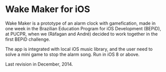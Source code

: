 Wake Maker for iOS
=========

Wake Maker is a prototype of an alarm clock with gamefication, made in one week in the Brazilian Education Program for iOS Development (BEPiD), at PUCPR, when we (Ráfagan and André) decided to work together in the first BEPiD challenge.

The app is integrated with local iOS music library, and the user need to solve a mini game to stop the alarm song.
Run in iOS 8 or above.

Last revision in December, 2014.
